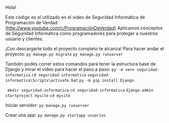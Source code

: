 Hola!

Este código es el utilizado en el video de Seguridad Informática de Programación de Verdad
(http://www.youtube.com/c/ProgramaciónDeVerdad)
Aplicamos conceptos de Seguridad Informática como programadores para proteger a nuestros usuario y clientes.

¡Con descargarte todo el proyecto completo te alcanza!
Para hacer andar el proyecto:
`py manage.py migrate`
`py manage.py runserver`




También podés correr estos comandos para tener la estructura base de Django y mirar el video para hacer el paso a paso:
`py -m venv seguridad-informatica`
`cd seguridad-informatica`
`seguridad-informatica\Scripts\activate.bat`
`py -m pip install Django`

` mkdir seguridad-informatica`
`cd seguridad-informatica`
`django-admin startproject mysite`
`cd mysite`

Iniciar servidor:
`py manage.py runserver`


Crear una app:
`py manage.py startapp usuarios`
